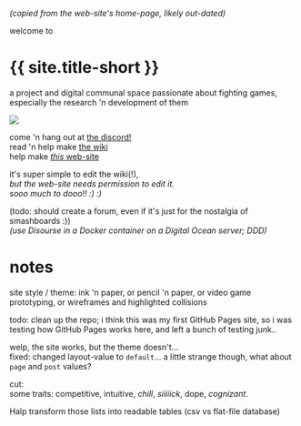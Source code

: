 *(copied from the web-site's home-page, likely out-dated)*

welcome to
# {{ site.title-short }}
a project and digital communal space passionate about fighting games,  
especially the research 'n development of them

![](assets/images/knee-animation-hitbox.gif?raw=true)

come 'n hang out at [the discord!](https://discord.gg/FtAQws9)  
read 'n help make [the wiki](https://github.com/Rahil627/fighting-game-anarchy/wiki)  
help make [*this* web-site](https://github.com/Rahil627/fighting-game-anarchy)

it's super simple to edit the wiki(!),  
*but the web-site needs permission to edit it.  
sooo much to dooo!! :) :)*

(todo: should create a forum, even if it's just for the nostalgia of smashboards :))   
*(use Disourse in a Docker container on a Digital Ocean server; DDD)*  

# notes
site style / theme: ink 'n paper, or pencil 'n paper, or video game prototyping, or wireframes and highlighted collisions

todo:
clean up the repo; i think this was my first GitHub Pages site, so i was testing how GitHub Pages works here, and left a bunch of testing junk..

welp, the site works, but the theme doesn't...  
fixed: changed layout-value to `default`... a little strange though, what about `page` and `post` values?

cut:  
some traits: competitive, intuitive, *chill*, *siiiiick*, dope, *cognizant*.

Halp transform those lists into readable tables (csv vs flat-file database)

